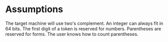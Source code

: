 # Assumptions

The target machine will use two's complement.
An integer can always fit in 64 bits.
The first digit of a token is reserved for numbers.
Parentheses are reserved for forms.
The user knows how to count parentheses.
